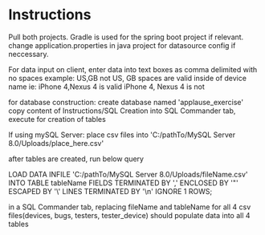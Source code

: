 # Instructions

Pull both projects. Gradle is used for the spring boot project if relevant. change application.properties in java project for datasource config if neccessary.

For data input on client, enter data into text boxes as comma delimited with no spaces
example: US,GB not US, GB
spaces are valid inside of device name ie: 
iPhone 4,Nexus 4 is valid
iPhone 4, Nexus 4 is not 


for database construction:
create database named 'applause_exercise'
copy content of Instructions/SQL Creation into SQL Commander tab, execute for creation of tables

If using mySQL Server:
place csv files into 'C:/pathTo/MySQL Server 8.0/Uploads/place_here.csv'

after tables are created, run below query

LOAD DATA INFILE 'C:/pathTo/MySQL Server 8.0/Uploads/fileName.csv'
INTO TABLE tableName
FIELDS TERMINATED BY ','
ENCLOSED BY '"'
ESCAPED BY '\\'
LINES TERMINATED BY '\n'
IGNORE 1 ROWS;

in a SQL Commander tab, replacing fileName and tableName for all 4 csv files(devices, bugs, testers, tester_device)
should populate data into all 4 tables

